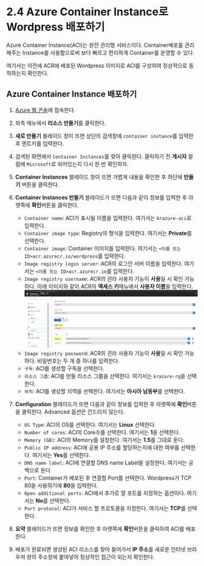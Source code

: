 # 2.4 Azure Container Instance로 Wordpress 배포하기
Azure Container Instance(ACI)는 완전 관리형 서비스이다. Container배포를 관리해주는 Instance를 사용함으로써 보다 빠르고 편리하게 Container를 운영할 수 있다.

여기서는 이전에 ACR에 배포된 Wordpress 이미지로 ACI를 구성하여 정상적으로 동작하는지 확인한다.

## Azure Container Instance 배포하기
1. [Azure 웹 콘솔](https://portal.azure.com)에 접속한다.

2. 좌측 메뉴에서 **리소스 만들기**를 클릭한다.

3. **새로 만들기** 블레이드 창이 뜨면 상단의 검색창에 `container instance`를 입력한 후 엔트키를 입력한다.

4. 검색된 화면에서 `Container Instances`를 찾아 클릭한다. 클릭하기 전 **게시자** 컬럼에 `Microsoft`로 되어있는지 다시 한 번 확인하자.

5. **Container Instances** 블레이드 창이 뜨면 가볍게 내용을 확인한 후 하단에 **만들기** 버튼을 클릭한다.

6. **Container Instances 만들기** 블레이드가 뜨면 다음과 같이 정보를 입력한 후 아랫쪽에 **확인**버튼을 클릭한다.
    - `Container name`: ACI가 표시될 이름을 입력한다. 여기서는 `krazure-aci`로 입력한다.
    - `Container image type`: Registry의 형식을 입력한다. 여기서는 **Private**를 선택한다.
    - `Container image`: Container 이미지를 입력한다. 여기서는 `<이름 또는 ID>acr.azurecr.io/wordpress`를 입력한다.
    - `Image registry login server`: ACR의 로그인 서버 이름을 입력한다. 여기서는 `<이름 또는 ID>acr.azurecr.io`를 입력한다.
    - `Image registry username`: ACR의 괸라 사용자 기능이 **사용**일 시 확인 가능하다. 아래 이미지와 같이 ACR의 **액세스 키**메뉴에서 **사용자 이름**을 입력한다.
    ![2.4.1_ACR_access_key](../images/2.4.1_ACR_access_key.PNG)
    - `Image registry password`: ACR의 괸라 사용자 기능이 **사용**일 시 확인 가능하다. 비밀번호는 두 개 중 하나를 입력한다.
    - `구독`: ACI를 생성할 구독을 선택한다.
    - `리소스 그룹`: ACI를 만들 리소스 그룹을 선택한다. 여기서는 `krazure-rg`을 선택한다.
    - `위치`: ACI를 생성할 지역을 선택한다. 여기서는 **아시아 남동부**를 선택한다.

7. **Configuration** 블레이드가 뜨면 다음과 같이 정보를 입력한 후 아랫쪽에 **확인**버튼을 클릭한다. Advanced 옵션은 건드리지 않는다.
    - `OS Type`: ACI의 OS를 선택한다. 여기서는 **Linux** 선택한다.
    - `Number of cores`: ACI의 Core수를 선택한다. 여기서는 **1**을 선택한다.
    - `Memory (GB)`: ACI의 Memory를 설정한다. 여기서는 **1.5**를 그대로 둔다.
    - `Public IP address`: ACI에 공용 IP 주소를 할당하는지에 대한 여부를 선택한다. 여기서는 **Yes**를 선택한다.
    - `DNS name label`: ACI에 연결할 DNS name Label을 설정한다. 여기서는 공백으로 둔다
    - `Port`: Container가 배포된 후 연결할 Port를 선택한다. Wordpress가 TCP 80을 사용하기에 **80**을 입력한다.
    - `Open additional ports`: ACI에서 추가로 열 포트를 지정하는 옵션이다. 여기서는 **No**를 선택한다.
    - `Port protocol`: ACI가 서비스 할 프로토콜을 지정한다. 여기서는 **TCP**를 선택한다.

8. **요약** 블레이드가 뜨면 정보를 확인한 후 아랫쪽에 **확인**버튼을 클릭하여 ACI를 배포한다.

9. 배포가 완료되면 생성된 ACI 리소스를 찾아 들어가서 **IP 주소**를 새로운 인터넷 브라우저 창의 주소창에 붙여넣어 정상적인 접근이 되는지 확인한다.